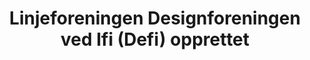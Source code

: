 ---
title: Linjeforeningen Designforeningen ved Ifi (Defi) opprettet
tags: defi
year: 2015
sources:
  - http://www.mn.uio.no/ifi/livet-rundt-studiene/organisasjoner/defi.html Defi - Institutt for informatikk
view: none
---